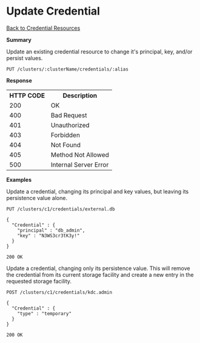 
<!---
Licensed to the Apache Software Foundation (ASF) under one or more
contributor license agreements. See the NOTICE file distributed with
this work for additional information regarding copyright ownership.
The ASF licenses this file to You under the Apache License, Version 2.0
(the "License"); you may not use this file except in compliance with
the License. You may obtain a copy of the License at

http://www.apache.org/licenses/LICENSE-2.0

Unless required by applicable law or agreed to in writing, software
distributed under the License is distributed on an "AS IS" BASIS,
WITHOUT WARRANTIES OR CONDITIONS OF ANY KIND, either express or implied.
See the License for the specific language governing permissions and
limitations under the License.
-->

Update Credential
=====

[Back to Credential Resources](credential-resources.md)

**Summary**

Update an existing credential resource to change it's principal, key, and/or persist values.

    PUT /clusters/:clusterName/credentials/:alias

**Response**

<table>
  <tr>
    <th>HTTP CODE</th>
    <th>Description</th>
  </tr>
  <tr>
    <td>200</td>
    <td>OK</td>  
  </tr>
  <tr>
    <td>400</td>
    <td>Bad Request</td>  
  </tr>
  <tr>
    <td>401</td>
    <td>Unauthorized</td>  
  </tr>
  <tr>
    <td>403</td>
    <td>Forbidden</td>  
  </tr> 
  <tr>
    <td>404</td>
    <td>Not Found</td>  
  </tr> 
  <tr>
    <td>405</td>
    <td>Method Not Allowed</td>  
  </tr> 
  <tr>
    <td>500</td>
    <td>Internal Server Error</td>  
  </tr>
</table>

**Examples**

Update a credential, changing its principal and key values, but leaving its persistence value alone.

    PUT /clusters/c1/credentials/external.db

    {
      "Credential" : {
        "principal" : "db_admin",
        "key" : "N3WS3cr3tK3y!"
      }
    }
    
    200 OK

Update a credential, changing only its persistence value.  This will remove the credential from its current storage facility and create a new entry in the requested storage facility.

    POST /clusters/c1/credentials/kdc.admin

    {
      "Credential" : {
        "type" : "temporary"
      }
    }
    
    200 OK
